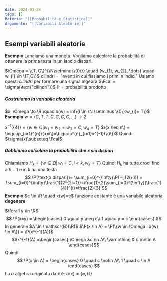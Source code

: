 ```yaml
---
date: 2024-03-28
tags: []
Materia: "[[Probabilità e Statistica]]"
Argomento: "[[Variabili Aleatorie]]"
---
```

## Esempi variabili aleatorie
**Esempio** Lanciamo una moneta.
Vogliamo calcolare la probabilità di ottenere la prima testa in un lancio dispari.

$\Omega = \{T, C\}^{\N\setminus\{0\}} \quad (w_{1}, w_{2}, \dots) \quad w_{i} \in \{T,C\}$
$\text{cilindri} = \text{"eventi in cui fissiamo i primi n indici"}$
Usiamo questi $cilindri$ per formare una sigma algebra
$\Fcal = \sigma(\text{"cilindri"})$
$\mathbb{P} = \text{probabilità prodotto}$
##### Costruiamo la variabile aleatoria
$x: \Omega \to \R \quad x(w) = inf\{i \in \N \setminus \{0\}:w_{i}= T\}$
**Esempio**
$w = (C,T,T,C,C,C,C, \dots)\to 2$

$x^{-1}(\{4\}) = \{w \in \Omega | w_{1}=w_{2}=w_{3}=C, w_{4}=T\}$
$\{x \leq n\} = \bigcup_{i=1}^{n}\{x=i\}=\bigcup^{n}_{i=1}x^{-1}(\{i\})$
Quindi $\sigma(x)\subseteq \Fcal$

##### Dobbiamo calcolare la probabilità che $x$ sia dispari
Chiamiamo $H_{k} = \{w \in \Omega | \, w_{i}=C, i < k, w_{k}=T\}$
Quindi $H_{k}$ ha tutte croci fino a $k-1$ e in $k$ ha una testa
$$
\P(\text{x dispari})= \sum_{i=0}^{\infty}\P(H_{2i+1}) = \sum_{i=0}^{\infty}\frac{1}{2^{2i+1}}=\frac{1}{2}\sum_{i=0}^{\infty}(\frac{1}{4})^{i}=\frac{2}{3}
$$
**Esempio**
$c \in \R \quad x(w)=c$ funzione costante
è una variabile aleatoria **degenere**

$\forall y \in \R$
$$
\P(x=y) = \begin{cases}
0 \quad y \neq c\\
1 \quad y = c
\end{cases}
$$
In generale $A \in \mathscr{B}(\R)$
$\P(x \in A) = \P(\{w \in \Omega : x(w) \in A\}) = \P(x^{-1}(A))$
$$x^{-1}(A) =\begin{cases}
\Omega &c \in A\\
\varnothing & c \notin A
\end{cases}$$ 
Quindi
$$
\P(x \in A) = \begin{cases}
0 \quad c \notin A\\
1 \quad c \in A
\end{cases}
$$
La $\sigma$ algebra originata da $x$ è:
$\sigma(x) = \{\varnothing, \Omega \}$